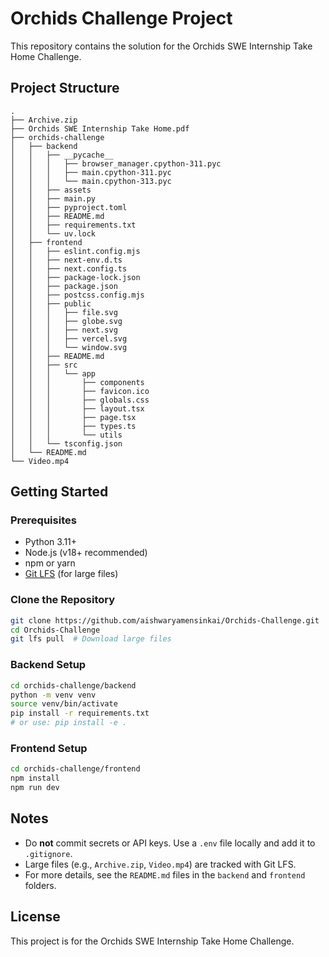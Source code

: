 # Orchids Challenge Project

This repository contains the solution for the Orchids SWE Internship Take Home Challenge.

## Project Structure

```
.
├── Archive.zip
├── Orchids SWE Internship Take Home.pdf
├── orchids-challenge
│   ├── backend
│   │   ├── __pycache__
│   │   │   ├── browser_manager.cpython-311.pyc
│   │   │   ├── main.cpython-311.pyc
│   │   │   └── main.cpython-313.pyc
│   │   ├── assets
│   │   ├── main.py
│   │   ├── pyproject.toml
│   │   ├── README.md
│   │   ├── requirements.txt
│   │   └── uv.lock
│   ├── frontend
│   │   ├── eslint.config.mjs
│   │   ├── next-env.d.ts
│   │   ├── next.config.ts
│   │   ├── package-lock.json
│   │   ├── package.json
│   │   ├── postcss.config.mjs
│   │   ├── public
│   │   │   ├── file.svg
│   │   │   ├── globe.svg
│   │   │   ├── next.svg
│   │   │   ├── vercel.svg
│   │   │   └── window.svg
│   │   ├── README.md
│   │   ├── src
│   │   │   └── app
│   │   │       ├── components
│   │   │       ├── favicon.ico
│   │   │       ├── globals.css
│   │   │       ├── layout.tsx
│   │   │       ├── page.tsx
│   │   │       ├── types.ts
│   │   │       └── utils
│   │   └── tsconfig.json
│   └── README.md
└── Video.mp4
```

## Getting Started

### Prerequisites
- Python 3.11+
- Node.js (v18+ recommended)
- npm or yarn
- [Git LFS](https://git-lfs.github.com/) (for large files)

### Clone the Repository
```sh
git clone https://github.com/aishwaryamensinkai/Orchids-Challenge.git
cd Orchids-Challenge
git lfs pull  # Download large files
```

### Backend Setup
```sh
cd orchids-challenge/backend
python -m venv venv
source venv/bin/activate
pip install -r requirements.txt
# or use: pip install -e .
```

### Frontend Setup
```sh
cd orchids-challenge/frontend
npm install
npm run dev
```

## Notes
- Do **not** commit secrets or API keys. Use a `.env` file locally and add it to `.gitignore`.
- Large files (e.g., `Archive.zip`, `Video.mp4`) are tracked with Git LFS.
- For more details, see the `README.md` files in the `backend` and `frontend` folders.

## License
This project is for the Orchids SWE Internship Take Home Challenge.

